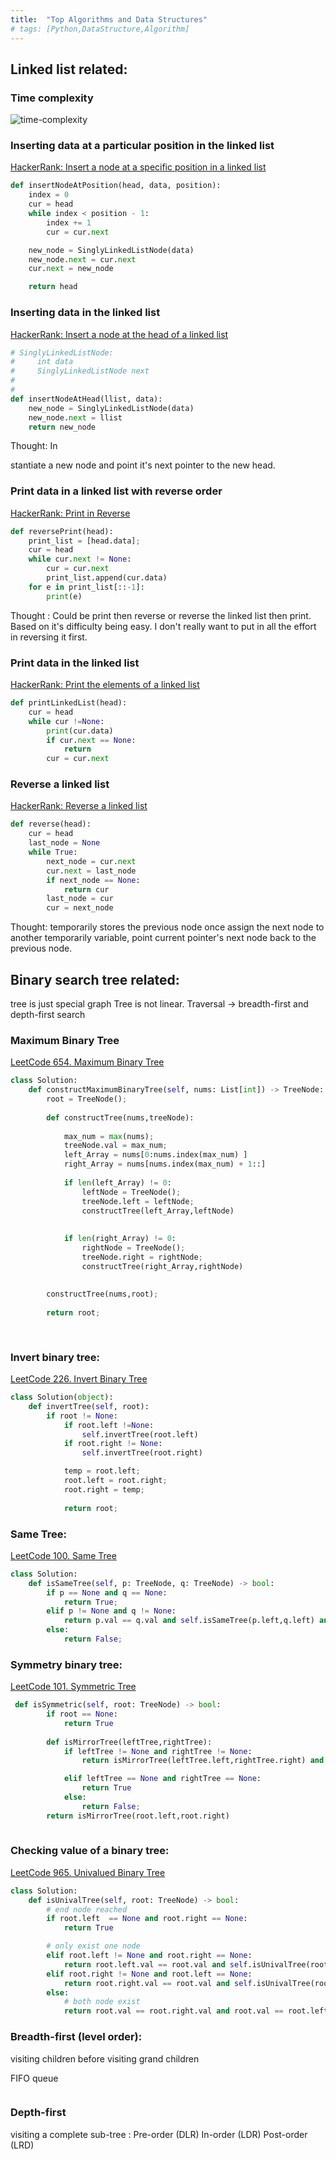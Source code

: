 ```yaml
---
title:  "Top Algorithms and Data Structures"
# tags: [Python,DataStructure,Algorithm] 
---
```


## Linked list related:

### Time complexity
![time-complexity](https://i.stack.imgur.com/SpCcj.png)

### Inserting data at a particular position in the linked list
[HackerRank: Insert a node at a specific position in a linked list](https://www.hackerrank.com/challenges/insert-a-node-at-a-specific-position-in-a-linked-list/problem)

```py
def insertNodeAtPosition(head, data, position):
    index = 0
    cur = head
    while index < position - 1:
        index += 1
        cur = cur.next

    new_node = SinglyLinkedListNode(data)
    new_node.next = cur.next
    cur.next = new_node

    return head
```

### Inserting data in the linked list

[HackerRank: Insert a node at the head of a linked list](https://www.hackerrank.com/challenges/insert-a-node-at-the-head-of-a-linked-list/problem)

```py
# SinglyLinkedListNode:
#     int data
#     SinglyLinkedListNode next
#
#
def insertNodeAtHead(llist, data):
    new_node = SinglyLinkedListNode(data)
    new_node.next = llist
    return new_node
```

Thought: In




stantiate a new node and point it's next pointer to the new head.


### Print data in a linked list with reverse order 

[HackerRank: Print in Reverse](https://www.hackerrank.com/challenges/print-the-elements-of-a-linked-list-in-reverse/problem)

```py
def reversePrint(head):
    print_list = [head.data];
    cur = head
    while cur.next != None:
        cur = cur.next
        print_list.append(cur.data)
    for e in print_list[::-1]:
        print(e)
```
Thought : Could be print then reverse or reverse the linked list then print. Based on it's difficulty being easy. I don't really want to put in all the effort in reversing it first.
### Print data in the linked list

[HackerRank: Print the elements of a linked list](https://www.hackerrank.com/challenges/print-the-elements-of-a-linked-list/problem)


```py
def printLinkedList(head):
    cur = head
    while cur !=None:
        print(cur.data)
        if cur.next == None:
            return
        cur = cur.next
```


### Reverse a linked list

[HackerRank: Reverse a linked list](https://www.hackerrank.com/challenges/reverse-a-linked-list/problem?h_r=internal-search)

```py
def reverse(head):
    cur = head
    last_node = None
    while True:
        next_node = cur.next
        cur.next = last_node
        if next_node == None:
            return cur
        last_node = cur
        cur = next_node
```

Thought: temporarily stores the previous node once assign the next node to another temporarily variable, point current pointer's next node back to the previous node.

## Binary search tree related:

tree is just special graph
Tree is not linear.
Traversal -> breadth-first and depth-first search


### Maximum Binary Tree
[LeetCode 654. Maximum Binary Tree](https://leetcode.com/problems/maximum-binary-tree/)

```py
class Solution:
    def constructMaximumBinaryTree(self, nums: List[int]) -> TreeNode:
        root = TreeNode();
        
        def constructTree(nums,treeNode):
        
            max_num = max(nums);
            treeNode.val = max_num;
            left_Array = nums[0:nums.index(max_num) ]
            right_Array = nums[nums.index(max_num) + 1::]
            
            if len(left_Array) != 0:
                leftNode = TreeNode();
                treeNode.left = leftNode;
                constructTree(left_Array,leftNode)    
      
                
            if len(right_Array) != 0:
                rightNode = TreeNode();
                treeNode.right = rightNode;
                constructTree(right_Array,rightNode)
      
        
        constructTree(nums,root);
        
        return root;
        
        
```






### Invert binary tree:
[LeetCode 226. Invert Binary Tree](https://leetcode.com/problems/invert-binary-tree/submissions/)

```py
class Solution(object):
    def invertTree(self, root):
        if root != None:
            if root.left !=None:
                self.invertTree(root.left)
            if root.right != None:
                self.invertTree(root.right)

            temp = root.left;
            root.left = root.right;
            root.right = temp;
        
            return root;
```

### Same Tree:
[LeetCode 100. Same Tree](https://leetcode.com/problems/same-tree/)

```py
class Solution:
    def isSameTree(self, p: TreeNode, q: TreeNode) -> bool:
        if p == None and q == None:
            return True;
        elif p != None and q != None:
            return p.val == q.val and self.isSameTree(p.left,q.left) and self.isSameTree(q.right,p.right)
        else:
            return False;
```

### Symmetry binary tree:
[LeetCode 101. Symmetric Tree](https://leetcode.com/problems/invert-binary-tree/submissions/)

```py
 def isSymmetric(self, root: TreeNode) -> bool:
        if root == None:
            return True
        
        def isMirrorTree(leftTree,rightTree):
            if leftTree != None and rightTree != None:
                return isMirrorTree(leftTree.left,rightTree.right) and isMirrorTree(leftTree.right,rightTree.left) and leftTree.val == rightTree.val

            elif leftTree == None and rightTree == None:
                return True
            else:
                return False;
        return isMirrorTree(root.left,root.right)
 
```
### Checking value of a binary tree:
[LeetCode 965. Univalued Binary Tree](https://leetcode.com/problems/univalued-binary-tree/)

```py
class Solution:
    def isUnivalTree(self, root: TreeNode) -> bool:
        # end node reached
        if root.left  == None and root.right == None:
            return True

        # only exist one node 
        elif root.left != None and root.right == None:
            return root.left.val == root.val and self.isUnivalTree(root.left)
        elif root.right != None and root.left == None:
            return root.right.val == root.val and self.isUnivalTree(root.right)
        else:
            # both node exist
            return root.val == root.right.val and root.val == root.left.val and self.isUnivalTree(root.left) and self.isUnivalTree(root.right)
```
### Breadth-first (level order):
visiting children before visiting grand children

FIFO queue
```py


```

### Depth-first 
visiting a complete sub-tree :
Pre-order (DLR)
In-order (LDR)
Post-order (LRD)